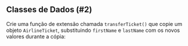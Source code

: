## Classes de Dados (#2)

Crie uma função de extensão chamada `transferTicket()` que copie um
objeto `AirlineTicket`, substituindo `firstName` e `lastName` com os novos
valores durante a cópia:
